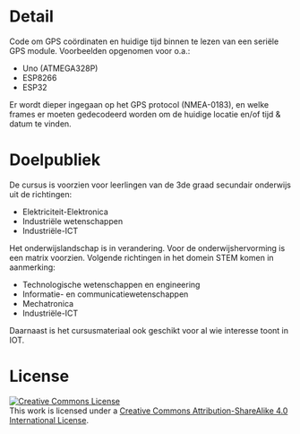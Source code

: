 # Detail

Code om GPS coördinaten en huidige tijd binnen te lezen van een seriële GPS module. Voorbeelden opgenomen voor o.a.:
* Uno (ATMEGA328P)
* ESP8266
* ESP32

Er wordt dieper ingegaan op het GPS protocol (NMEA-0183), en welke frames er moeten gedecodeerd worden om de huidige locatie en/of tijd & datum te vinden.


# Doelpubliek

De cursus is voorzien voor leerlingen van de 3de graad secundair onderwijs uit de richtingen:
* Elektriciteit-Elektronica
* Industriële wetenschappen
* Industriële-ICT

Het onderwijslandschap is in verandering. Voor de onderwijshervorming is een matrix voorzien. 
Volgende richtingen in het domein STEM komen in aanmerking:
* Technologische wetenschappen en engineering
* Informatie- en communicatiewetenschappen
* Mechatronica
* Industriële-ICT

Daarnaast is het cursusmateriaal ook geschikt voor al wie interesse toont in IOT.

# License

<a rel="license" href="http://creativecommons.org/licenses/by-sa/4.0/"><img alt="Creative Commons License" style="border-width:0" src="https://i.creativecommons.org/l/by-sa/4.0/88x31.png" /></a><br />This work is licensed under a <a rel="license" href="http://creativecommons.org/licenses/by-sa/4.0/">Creative Commons Attribution-ShareAlike 4.0 International License</a>.
